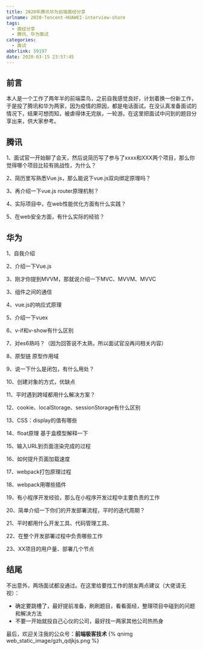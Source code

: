 ```yaml
---
title: 2020年腾讯华为前端面经分享
urlname: 2020-Tencent-HUAWEI-interview-share
tags:
  - 面经分享
  - 腾讯、华为面试
categories:
  - 面试
abbrlink: 59197
date: 2020-03-15 23:57:45
---
```


## 前言
本人是一个工作了两年半的前端菜鸟，之前自我感觉良好，计划着换一份新工作，于是投了腾讯和华为两家，因为疫情的原因，都是电话面试。在没认真准备面试的情况下，结果可想而知，被虐得体无完肤，一轮游。在这里把面试中问到的题目分享出来，供大家参考。

## 腾讯
1、面试官一开始聊了会天，然后说简历写了参与了xxxx和XXX两个项目，那么你觉得哪个项目比较有挑战性，为什么？

2、简历里写熟悉Vue.js，那么能说下vue.js双向绑定原理吗？

3、再介绍一下vue.js  router原理机制？

4、实际项目中，在web性能优化方面有什么实践？

5、在web安全方面，有什么实际的经验？

## 华为
1、自我介绍

2、介绍一下Vue.js

3、刚才你提到MVVM，那就说介绍一下MVC、MVVM、MVVC

3、组件之间的通信

4、vue.js的响应式原理

5、介绍一下vuex

6、v-if和v-show有什么区别

7、对es6熟吗？（因为回答说不太熟，所以面试官没再问相关内容）

8、原型链 原型作用域

9、说一下什么是闭包，有什么用处？

10、创建对象的方式，优缺点

11、平时遇到跨域都用什么解决方案？

12、cookie、localStorage、sessionStorage有什么区别

13、CSS：display的值有哪些

14、float原理   基于盒模型解释一下

15、输入URL到页面渲染完成的过程

16、如何提升页面加载速度

17、webpack打包原理过程

18、webpack用哪些插件

19、有小程序开发经验，那么在小程序开发过程中主要负责的工作

20、简单介绍一下你们的开发部署流程，平时的迭代周期？

21、平时都用什么开发工具、代码管理工具、

22、在整个开发部署过程中负责哪些工作

23、XX项目的用户量、部署几个节点

## 结尾
不出意外，两场面试都没通过。在这里给要找工作的朋友两点建议（大佬请无视）：
- 确定要跳槽了，最好提前准备，刷刷题目，看看面经，整理项目中碰到的问题和解决方法
- 不要一开始就投自己心仪的公司，最好找一两家其他公司热热身

最后，欢迎关注我的公众号：**前端极客技术**
{% qnimg web_static_image/gzh_qdjkjs.png %}